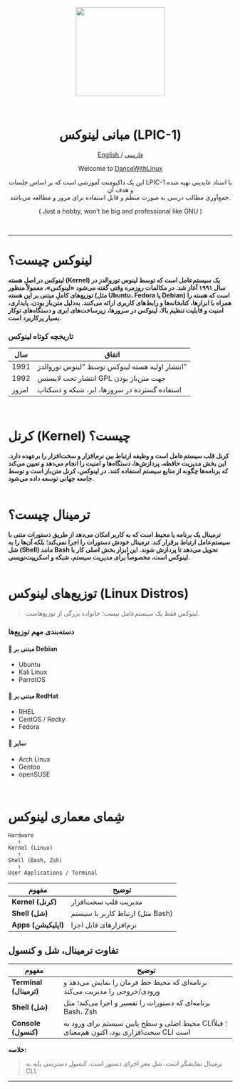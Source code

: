 <p align="center">
  <a href="https://github.com/RealCuf/VCG-Script" target="_blank" rel="noopener noreferrer">
    <picture>
      <img width="200" height=auto src="https://i.ibb.co/6RG40RbW/R-2-removebg-preview.png">
    </picture>
  </a>
</p>
<br>
<h1 align="center"/>مبانی لینوکس (LPIC-1)</h1>

<p align="center">
	<a href="./README.md">
	English
	</a>
	/
	<a href="./README-fa.md">
	فارسی
	</a>

</p>

<p align="center">
Welcome to <a href="https://github.com/RealCuf/DanceWithLinux">DanceWithLinux</a>
</p>

<p align="center">این یک داکیومنت آموزشی است که بر اساس جلسات LPIC-1 با استاد عابدینی تهیه شده و هدف آن <br> جمع‌آوری مطالب درسی به صورت منظم و قابل استفاده برای مرور و مطالعه می‌باشد.</p>
<p align="center">( Just a hobby, won’t be big and professional like GNU )</p>
<br>
<hr>

# لینوکس چیست؟

**لینوکس در اصل هسته (Kernel) یک سیستم‌عامل است که توسط لینوس توروالدز در سال ۱۹۹۱ آغاز شد. در مکالمات روزمره وقتی گفته می‌شود «لینوکس»، معمولاً منظور توزیع‌های کاملِ مبتنی بر این هسته (مثل Ubuntu، Fedora یا Debian) است که هسته را همراه با ابزارها، کتابخانه‌ها و رابط‌های کاربری ارائه می‌کنند. به‌دلیل متن‌باز بودن، پایداری، امنیت و قابلیت تنظیم بالا، لینوکس در سرورها، زیرساخت‌های ابری و دستگاه‌های توکار بسیار پرکاربرد است.**

### تاریخچه کوتاه لینوکس

| سال   | اتفاق                                          |
| ----- | ---------------------------------------------- |
| 1991  | انتشار اولیه هسته لینوکس توسط "لینوس توروالدز" |
| 1992  | انتشار تحت لایسنس GPL جهت متن‌باز بودن         |
| امروز | استفاده گسترده در سرورها، ابر، شبکه و دسکتاپ   |
<br>


# کرنل (Kernel) چیست؟

**کرنل قلب سیستم‌عامل است و وظیفه ارتباط بین نرم‌افزار و سخت‌افزار را برعهده دارد. این بخش مدیریت حافظه، پردازش‌ها، دستگاه‌ها و امنیت را انجام می‌دهد و تعیین می‌کند که برنامه‌ها چگونه از منابع سیستم استفاده کنند. در لینوکس، کرنل متن‌باز است و توسط جامعه جهانی توسعه داده می‌شود.**
<br>
<br>

# ترمینال چیست؟

**ترمینال یک برنامه یا محیط است که به کاربر امکان می‌دهد از طریق دستورات متنی با سیستم‌عامل ارتباط برقرار کند. ترمینال خودش دستورات را اجرا نمی‌کند؛ بلکه آن‌ها را به **شل (Shell)** مانند Bash تحویل می‌دهد تا پردازش شوند. این ابزار بخش اصلی کار با لینوکس است، مخصوصاً برای مدیریت سیستم، شبکه و اسکریپت‌نویسی.**
<br>
<br>


# توزیع‌های لینوکس (Linux Distros)

> لینوکس فقط یک سیستم‌عامل نیست؛ خانواده بزرگی از توزیع‌هاست.

### دسته‌بندی مهم توزیع‌ها


#### 🔹 مبتنی بر Debian

* Ubuntu
* Kali Linux
* ParrotOS
#### 🔹 مبتنی بر RedHat

* RHEL
* CentOS / Rocky
* Fedora
#### 🔹 سایر

* Arch Linux
* Gentoo
* openSUSE

<br>


# شِمای معماری لینوکس

```
Hardware
   ↑
Kernel (Linux)
   ↑
Shell (Bash, Zsh)
   ↑
User Applications / Terminal
```
| مفهوم                  | توضیح                                                                                      |
| ---------------------- | ------------------------------------------------------------------------------------------ |
| **Kernel (کرنل)** | مدیریت قلب سخت‌افزار                |
| **Shell (شل)**         | ارتباط کاربر با سیستم (مثل Bash)                               |
| **Apps (اپلیکیشن)**    | نرم‌افزارهای قابل اجرا |



## تفاوت ترمینال، شل و کنسول

| مفهوم                  | توضیح                                                                                      |
| ---------------------- | ------------------------------------------------------------------------------------------ |
| **Terminal (ترمینال)** | برنامه‌ای که محیط خط فرمان را نمایش می‌دهد و ورودی/خروجی را مدیریت می‌کند                  |
| **Shell (شل)**         | برنامه‌ای که دستورات را تفسیر و اجرا می‌کند؛ مثل Bash، Zsh                                 |
| **Console (کنسول)**    | محیط اصلی و سطح پایین سیستم برای ورود به CLI؛ قبلاً سخت‌افزاری بود، اکنون هم‌معنای CLI است |

**خلاصه:**

> ترمینال نمایشگر است، شل مغز اجرای دستور است، کنسول دسترسی پایه به CLI.

---
